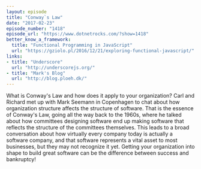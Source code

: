 ```yaml
---
layout: episode
title: "Conway`s Law"
date: "2017-02-23"
episode_number: "1418"
episode_url: "https://www.dotnetrocks.com/?show=1418"
better_know_a_framework:
  title: "Functional Programming in JavaScript"
  url: "https://gziolo.pl/2016/12/21/exploring-functional-javascript/"
links:
- title: "Underscore"
  url: "http://underscorejs.org/"
- title: "Mark's Blog"
  url: "http://blog.ploeh.dk/"
---
```


What is Conway's Law and how does it apply to your organization? Carl and Richard met up with Mark Seemann in Copenhagen to chat about how organization structure affects the structure of software. That is the essence of Conway's Law, going all the way back to the 1960s, where he talked about how committees designing software end up making software that reflects the structure of the committees themselves. This leads to a broad conversation about how virtually every company today is actually a software company, and that software represents a vital asset to most businesses, but they may not recognize it yet. Getting your organization into shape to build great software can be the difference between success and bankruptcy!
